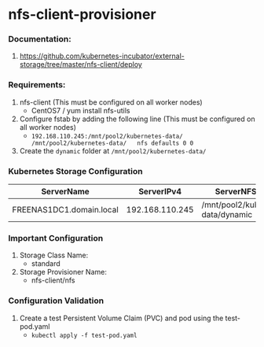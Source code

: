 # nfs-client-provisioner
### Documentation:
1. https://github.com/kubernetes-incubator/external-storage/tree/master/nfs-client/deploy

### Requirements:
1. nfs-client (This must be configured on all worker nodes)
    - CentOS7 / yum install nfs-utils
2. Configure fstab by adding the following line (This must be configured on all worker nodes)
    - `192.168.110.245:/mnt/pool2/kubernetes-data/    /mnt/pool2/kubernetes-data/   nfs defaults 0 0`
3. Create the `dynamic` folder at `/mnt/pool2/kubernetes-data/`

### Kubernetes Storage Configuration
| ServerName | ServerIPv4 | ServerNFSShare |
|-----------|------------|----------------|
| FREENAS1DC1.domain.local | 192.168.110.245 | /mnt/pool2/kubernetes-data/dynamic |

### Important Configuration
1. Storage Class Name:
    -  standard
1. Storage Provisioner Name:
    - nfs-client/nfs

### Configuration Validation
1. Create a test Persistent Volume Claim (PVC) and pod using the test-pod.yaml
    - `kubectl apply -f test-pod.yaml`